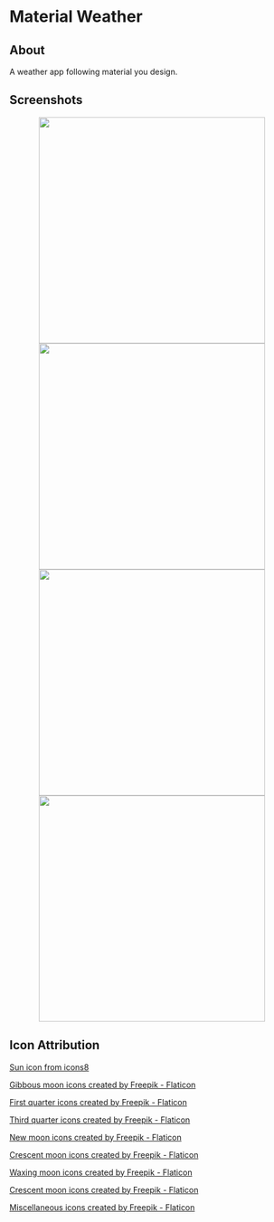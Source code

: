# Material Weather

## About

A weather app following material you design.

## Screenshots

<div align="center">
    <img src="https://github.com/JoshHalvorson/material-weather/blob/main/screenshots/Screenshot_20230531_210451.png?raw=true" width="400px"</img> 
    <img src="https://github.com/JoshHalvorson/material-weather/blob/main/screenshots/Screenshot_20230531_205659.png?raw=true" width="400px"</img> 
    <img src="https://github.com/JoshHalvorson/material-weather/blob/main/screenshots/Screenshot_20230531_205631.png?raw=true" width="400px"</img> 
    <img src="https://github.com/JoshHalvorson/material-weather/blob/main/screenshots/Screenshot_20230531_205619.png?raw=true" width="400px"</img> 
</div>

## Icon Attribution

<a href="https://icons8.com" title="Sun icon">Sun icon from icons8</a>

<a href="https://www.flaticon.com/free-icons/gibbous-moon" title="gibbous moon icons">Gibbous moon icons created by Freepik - Flaticon</a>

<a href="https://www.flaticon.com/free-icons/first-quarter" title="first quarter icons">First quarter icons created by Freepik - Flaticon</a>

<a href="https://www.flaticon.com/free-icons/third-quarter" title="third quarter icons">Third quarter icons created by Freepik - Flaticon</a>

<a href="https://www.flaticon.com/free-icons/new-moon" title="new moon icons">New moon icons created by Freepik - Flaticon</a>

<a href="https://www.flaticon.com/free-icons/crescent-moon" title="crescent moon icons">Crescent moon icons created by Freepik - Flaticon</a>

<a href="https://www.flaticon.com/free-icons/waxing-moon" title="waxing moon icons">Waxing moon icons created by Freepik - Flaticon</a>

<a href="https://www.flaticon.com/free-icons/crescent-moon" title="crescent moon icons">Crescent moon icons created by Freepik - Flaticon</a>

<a href="https://www.flaticon.com/free-icons/miscellaneous" title="miscellaneous icons">Miscellaneous icons created by Freepik - Flaticon</a>

